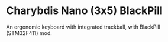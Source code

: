 # Charybdis Nano (3x5) BlackPill

An ergonomic keyboard with integrated trackball, with BlackPill (STM32F411) mod.

